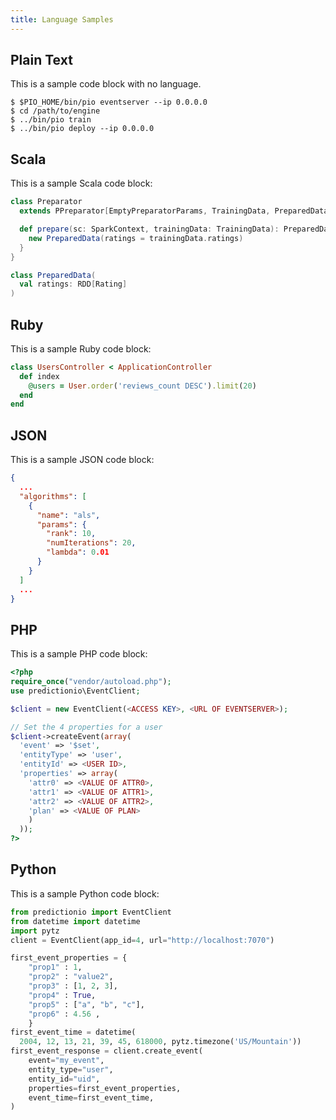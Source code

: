 ```yaml
---
title: Language Samples
---
```


## Plain Text

This is a sample code block with no language.

```
$ $PIO_HOME/bin/pio eventserver --ip 0.0.0.0
$ cd /path/to/engine
$ ../bin/pio train
$ ../bin/pio deploy --ip 0.0.0.0
```

## Scala

This is a sample Scala code block:

```scala
class Preparator
  extends PPreparator[EmptyPreparatorParams, TrainingData, PreparedData] {

  def prepare(sc: SparkContext, trainingData: TrainingData): PreparedData = {
    new PreparedData(ratings = trainingData.ratings)
  }
}

class PreparedData(
  val ratings: RDD[Rating]
)
```

## Ruby

This is a sample Ruby code block:

```ruby
class UsersController < ApplicationController
  def index
    @users = User.order('reviews_count DESC').limit(20)
  end
end
```

## JSON

This is a sample JSON code block:

```json
{
  ...
  "algorithms": [
    {
      "name": "als",
      "params": {
        "rank": 10,
        "numIterations": 20,
        "lambda": 0.01
      }
    }
  ]
  ...
}
```

## PHP

This is a sample PHP code block:

```php
<?php
require_once("vendor/autoload.php");
use predictionio\EventClient;

$client = new EventClient(<ACCESS KEY>, <URL OF EVENTSERVER>);

// Set the 4 properties for a user
$client->createEvent(array(
  'event' => '$set',
  'entityType' => 'user',
  'entityId' => <USER ID>,
  'properties' => array(
    'attr0' => <VALUE OF ATTR0>,
    'attr1' => <VALUE OF ATTR1>,
    'attr2' => <VALUE OF ATTR2>,
    'plan' => <VALUE OF PLAN>
    )
  ));
?>
```

## Python

This is a sample Python code block:

```python
from predictionio import EventClient
from datetime import datetime
import pytz
client = EventClient(app_id=4, url="http://localhost:7070")

first_event_properties = {
    "prop1" : 1,
    "prop2" : "value2",
    "prop3" : [1, 2, 3],
    "prop4" : True,
    "prop5" : ["a", "b", "c"],
    "prop6" : 4.56 ,
    }
first_event_time = datetime(
  2004, 12, 13, 21, 39, 45, 618000, pytz.timezone('US/Mountain'))
first_event_response = client.create_event(
    event="my_event",
    entity_type="user",
    entity_id="uid",
    properties=first_event_properties,
    event_time=first_event_time,
)
```
